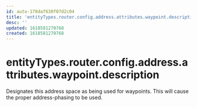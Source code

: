 ```yaml
---
id: auto-178daf630f07d2c04
title: 'entityTypes.router.config.address.attributes.waypoint.description'
desc: ''
updated: 1618581270768
created: 1618581270768
---
```

# entityTypes.router.config.address.attributes.waypoint.description

Designates this address space as being used for waypoints.  This will cause the proper address-phasing to be used.